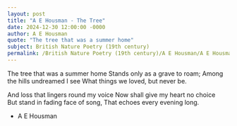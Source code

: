 ```yaml
---
layout: post
title: "A E Housman - The Tree"
date: 2024-12-30 12:00:00 -0000
author: A E Housman
quote: "The tree that was a summer home"
subject: British Nature Poetry (19th century)
permalink: /British Nature Poetry (19th century)/A E Housman/A E Housman - The Tree
---
```


The tree that was a summer home
Stands only as a grave to roam;
Among the hills undreamed I see
What things we loved, but never be.

And loss that lingers round my voice
Now shall give my heart no choice  
But stand in fading face of song,
That echoes every evening long.

- A E Housman
